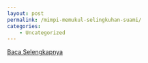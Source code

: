 ```yaml
---
layout: post
permalink: /mimpi-memukul-selingkuhan-suami/
categories:
    - Uncategorized
---
```


[Baca Selengkapnya](/07)
